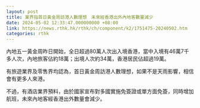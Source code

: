 ```yaml
---
layout: post
title: 業界指首日黃金周訪港人數理想　未來經香港出外內地客數量減少
date: 2024-05-02 12:33:47.000000000 +08:00
link: https://news.rthk.hk/rthk/ch/component/k2/1751475-20240502.htm
categories: rthk
---
```


內地五一黃金周昨日開始，全日超過80萬人次出入境香港，當中入境有46萬7千多人次，內地旅客佔約18萬；出境人次約34萬，香港居民佔超過19萬。

有旅遊業界及零售界均認為，首日黃金周訪港人數理想，如果不是天雨影響，相信會有更多人來港。

不過，有酒店業界預料，由於國家宣布對多國實施免簽證或單方面免簽，同時增加航班，未來內地客經香港出外數量會減少。
